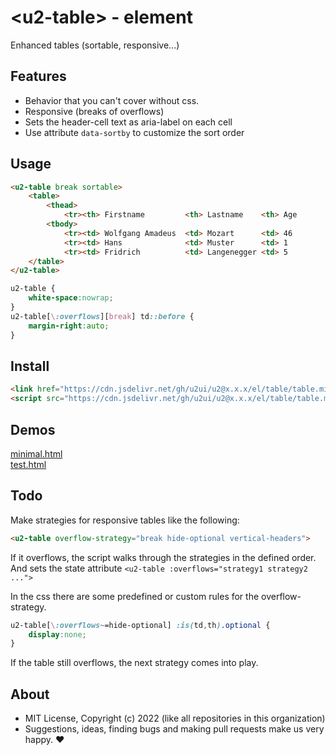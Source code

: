 # &lt;u2-table&gt; - element
Enhanced tables (sortable, responsive...)

## Features

- Behavior that you can't cover without css.
- Responsive (breaks of overflows)
- Sets the header-cell text as aria-label on each cell
- Use attribute `data-sortby` to customize the sort order

## Usage

```html
<u2-table break sortable>
    <table>
        <thead>
            <tr><th> Firstname         <th> Lastname    <th> Age
        <tbody>
            <tr><td> Wolfgang Amadeus  <td> Mozart      <td> 46
            <tr><td> Hans              <td> Muster      <td> 1
            <tr><td> Fridrich          <td> Langenegger <td> 5
    </table>
</u2-table>
```

```css
u2-table {
    white-space:nowrap;
}
u2-table[\:overflows][break] td::before {
    margin-right:auto;
}
```

## Install

```html
<link href="https://cdn.jsdelivr.net/gh/u2ui/u2@x.x.x/el/table/table.min.css" rel=stylesheet>
<script src="https://cdn.jsdelivr.net/gh/u2ui/u2@x.x.x/el/table/table.min.js" type=module async></script>
```

## Demos

[minimal.html](http://gcdn.li/u2ui/u2@main/el/table/tests/minimal.html)  
[test.html](http://gcdn.li/u2ui/u2@main/el/table/tests/test.html)  

## Todo

Make strategies for responsive tables like the following:
```html
<u2-table overflow-strategy="break hide-optional vertical-headers">
```
If it overflows, the script walks through the strategies in the defined order.
And sets the state attribute `<u2-table :overflows="strategy1 strategy2 ...">`

In the css there are some predefined or custom rules for the overflow-strategy.
```css
u2-table[\:overflows~=hide-optional] :is(td,th).optional {
    display:none;
}
```
If the table still overflows, the next strategy comes into play.

## About

- MIT License, Copyright (c) 2022 <u2> (like all repositories in this organization) <br>
- Suggestions, ideas, finding bugs and making pull requests make us very happy. ♥

